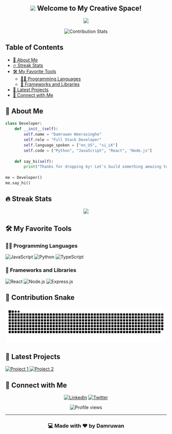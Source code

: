 <h2 align="center">
  <img src="https://media.giphy.com/media/hvRJCLFzcasrR4ia7z/giphy.gif" width="28">
  Welcome to My Creative Space!
</h2>

<p align="center">
  <img src="https://readme-typing-svg.herokuapp.com/?lines=Full-Stack+Developer;Always+learning+new+things;5%2B+years+of+coding+experience&font=Fira%20Code&center=true&width=440&height=45&color=f75c7e&vCenter=true&size=22">
</p>

<p align="center">
  <img src="https://github-contribution-stats.vercel.app/api/?username=CharithCD" alt="Contribution Stats">
</p>

## Table of Contents
- [🚀 About Me](#-about-me)
- [🔥 Streak Stats](#-streak-stats)
- [🛠️ My Favorite Tools](#%EF%B8%8F-my-favorite-tools)
    - [👨‍💻 Programming Languages](#-programming-languages)
    - [🧰 Frameworks and Libraries](#-frameworks-and-libraries)
- [🎯 Latest Projects](#-latest-projects)
- [🤝 Connect with Me](#-connect-with-me)

## 🚀 About Me

```python
class Developer:
    def __init__(self):
        self.name = "Damruwan Weerasinghe"
        self.role = "Full Stack Developer"
        self.language_spoken = ["en_US", "si_LK"]
        self.code = ["Python", "JavaScript", "React", "Node.js"]
        
    def say_hi(self):
        print("Thanks for dropping by! Let's build something amazing together!")

me = Developer()
me.say_hi()
```

## 🔥 Streak Stats
<p align="center">
  <img src="https://github-readme-streak-stats.herokuapp.com/?user=CharithCD&theme=monokai-metallian&hide_border=true"/>
</p>

## 🛠️ My Favorite Tools

### 👨‍💻 Programming Languages

<p>
    <img alt="JavaScript" src="https://img.shields.io/badge/JavaScript-F7DF1E.svg?logo=javascript&logoColor=black">
    <img alt="Python" src="https://img.shields.io/badge/Python-14354C.svg?logo=python&logoColor=white">
    <img alt="TypeScript" src="https://img.shields.io/badge/TypeScript-007ACC.svg?logo=typescript&logoColor=white">
</p>

### 🧰 Frameworks and Libraries

<p>
    <img alt="React" src="https://img.shields.io/badge/React-20232a.svg?logo=react&logoColor=%2361DAFB">
    <img alt="Node.js" src="https://img.shields.io/badge/Node.js-43853D.svg?logo=node.js&logoColor=white">
    <img alt="Express.js" src="https://img.shields.io/badge/Express.js-404d59.svg?logo=express&logoColor=white">
</p>

## 🐍 Contribution Snake
<picture>
  <source media="(prefers-color-scheme: dark)" srcset="https://raw.githubusercontent.com/CharithCD/CharithCD/output/github-contribution-grid-snake-dark.svg">
  <source media="(prefers-color-scheme: light)" srcset="https://raw.githubusercontent.com/CharithCD/CharithCD/output/github-contribution-grid-snake.svg">
  <img alt="github contribution grid snake animation" src="https://raw.githubusercontent.com/CharithCD/CharithCD/output/github-contribution-grid-snake.svg">
</picture>

## 🎯 Latest Projects

<p align="left">
  <a href="https://github.com/CharithCD/seasaver">
    <img width="282" src="https://denvercoder1-github-readme-stats.vercel.app/api/pin/?username=CharithCD&repo=seasaver&theme=react&bg_color=1F222E&title_color=F85D7F&icon_color=F8D866&hide_border=true&show_icons=false" alt="Project 1">
  </a>
  <a href="https://github.com/CharithCD/Project2">
    <img width="282" src="https://denvercoder1-github-readme-stats.vercel.app/api/pin/?username=YourGitHubUsername&repo=Project2&theme=react&bg_color=1F222E&title_color=F85D7F&icon_color=F8D866&hide_border=true&show_icons=false" alt="Project 2">
  </a>
</p>

## 🤝 Connect with Me

<p align="center">
  <a href="https://www.linkedin.com/in/damruwan/"><img src="https://img.shields.io/badge/linkedin-%230077B5.svg?&style=for-the-badge&logo=linkedin&logoColor=white" alt="LinkedIn"/></a>
  <a href="https://twitter.com/YourProfile"><img src="https://img.shields.io/badge/Twitter-1DA1F2?style=for-the-badge&logo=twitter&logoColor=white" alt="Twitter"/></a>
</p>

<p align="center">
  <img src="https://komarev.com/ghpvc/?username=CharithCD&label=Profile%20views&color=0e75b6&style=flat" alt="Profile views"/>
</p>

---

<h3 align="center">
    💻 Made with ❤️ by Damruwan
</h3>
